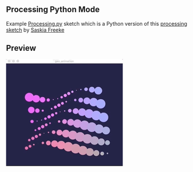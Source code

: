 ## Processing Python Mode

Example [Processing.py](https://py.processing.org/) sketch which is a Python version of this [processing sketch](https://www.openprocessing.org/sketch/405926) by [Saskia Freeke](https://www.openprocessing.org/user/48307)

## Preview

![](animation.gif)
